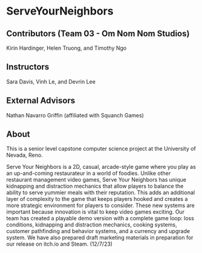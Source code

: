 # ServeYourNeighbors

## Contributors (Team 03 - Om Nom Nom Studios)
Kirin Hardinger, Helen Truong, and Timothy Ngo

## Instructors
Sara Davis, Vinh Le, and Devrin Lee

## External Advisors
Nathan Navarro Griffin (affiliated with Squanch Games)

## About 
This is a senior level capstone computer science project at the University of Nevada, Reno.

Serve Your Neighbors is a 2D, casual, arcade-style game where you play as an up-and-coming restaurateur in a world of foodies. Unlike other restaurant management video games, Serve Your Neighbors has unique kidnapping and distraction mechanics that allow players to balance the ability to serve yummier meals with their reputation. This adds an additional layer of complexity to the game that keeps players hooked and creates a more strategic environment for players to consider. These new systems are important because innovation is vital to keep video games exciting. Our team has created a playable demo version with a complete game loop: loss conditions, kidnapping and distraction mechanics, cooking systems, customer pathfinding and behavior systems, and a currency and upgrade system. We have also prepared draft marketing materials in preparation for our release on itch.io and Steam. (12/7/23)

